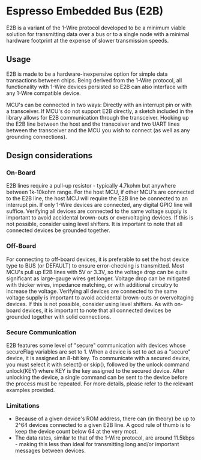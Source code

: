 # Espresso Embedded Bus (E2B)
E2B is a variant of the 1-Wire protocol developed to be a minimum viable solution for transmitting data over a bus or to a single node with a minimal hardware footprint at the expense of slower transmission speeds.

## Usage
E2B is made to be a hardware-inexpensive option for simple data transactions between chips. Being derived from the 1-Wire protocol, all functionality with 1-Wire devices persisted so E2B can also interface with any 1-Wire compatible device.

MCU's can be connected in two ways: Directly with an interrupt pin or with a transceiver. If MCU's do not support E2B directly, a sketch included in the library allows for E2B communication through the transceiver. Hooking up the E2B line between the host and the transceiver and two UART lines between the transceiver and the MCU you wish to connect (as well as any grounding connections).

## Design considerations
### On-Board
E2B lines require a pull-up resistor - typically 4.7kohm but anywhere between 1k-10kohm range. For the host MCU, if other MCU's are connected to the E2B line, the host MCU will require the E2B line be connected to an interrupt pin. If only 1-Wire devices are connected, any digital GPIO line will suffice. Verifying all devices are connected to the same voltage supply is important to avoid accidental brown-outs or overvoltaging devices. If this is not possible, consider using level shifters. It is important to note that all connected devices be grounded together.

### Off-Board
For connecting to off-board devices, it is preferable to set the host device type to BUS (or DEFAULT) to ensure error-checking is transmitted. Most MCU's pull up E2B lines with 5V or 3.3V, so the voltage drop can be quite significant as large-gauge wires get longer. Voltage drop can be mitigated with thicker wires, impedance matching, or with additional circuitry to increase the voltage. Verifying all devices are connected to the same voltage supply is important to avoid accidental brown-outs or overvoltaging devices. If this is not possible, consider using level shifters. As with on-board devices, it is important to note that all connected devices be grounded together with solid connections.

### Secure Communication
E2B features some level of "secure" communication with devices whose secureFlag variables are set to 1. When a device is set to act as a "secure" device, it is assigned an 8-bit key. To communicate with a secured device, you must select it with select() or skip(), followed by the unlock command unlock(KEY) where KEY is the key assigned to the secured device. After unlocking the device, a single command can be sent to the device before the process must be repeated. For more details, please refer to the relevant examples provided.

### Limitations
- Because of a given device's ROM address, there can (in theory) be up to 2^64 devices connected to a given E2B line. A good rule of thumb is to keep the device count below 64 at the very most.
- The data rates, similar to that of the 1-Wire protocol, are around 11.5kbps - making this less than ideal for transmitting long and/or important messages between devices.
